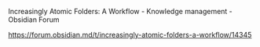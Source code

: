 Increasingly Atomic Folders: A Workflow - Knowledge management - Obsidian Forum



https://forum.obsidian.md/t/increasingly-atomic-folders-a-workflow/14345